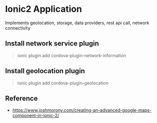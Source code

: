 # Ionic2 Application

Implements geolocation, storage, data providers, rest api call, network connectivity

## Install network service plugin

> ionic plugin add cordova-plugin-network-information

## Install geolocation plugin

> ionic plugin add cordova-plugin-geolocation




## Reference
- https://www.joshmorony.com/creating-an-advanced-google-maps-component-in-ionic-2/


